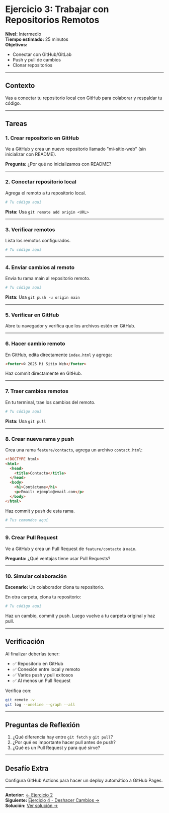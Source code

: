 # Ejercicio 3: Trabajar con Repositorios Remotos

**Nivel:** Intermedio  
**Tiempo estimado:** 25 minutos  
**Objetivos:**

- Conectar con GitHub/GitLab
- Push y pull de cambios
- Clonar repositorios

---

## Contexto

Vas a conectar tu repositorio local con GitHub para colaborar y respaldar tu código.

---

## Tareas

### 1. Crear repositorio en GitHub

Ve a GitHub y crea un nuevo repositorio llamado "mi-sitio-web" (sin inicializar con README).

**Pregunta:** ¿Por qué no inicializamos con README?

---

### 2. Conectar repositorio local

Agrega el remoto a tu repositorio local.

```bash
# Tu código aquí
```

**Pista:** Usa `git remote add origin <URL>`

---

### 3. Verificar remotos

Lista los remotos configurados.

```bash
# Tu código aquí
```

---

### 4. Enviar cambios al remoto

Envía tu rama main al repositorio remoto.

```bash
# Tu código aquí
```

**Pista:** Usa `git push -u origin main`

---

### 5. Verificar en GitHub

Abre tu navegador y verifica que los archivos estén en GitHub.

---

### 6. Hacer cambio remoto

En GitHub, edita directamente `index.html` y agrega:

```html
<footer>© 2025 Mi Sitio Web</footer>
```

Haz commit directamente en GitHub.

---

### 7. Traer cambios remotos

En tu terminal, trae los cambios del remoto.

```bash
# Tu código aquí
```

**Pista:** Usa `git pull`

---

### 8. Crear nueva rama y push

Crea una rama `feature/contacto`, agrega un archivo `contact.html`:

```html
<!DOCTYPE html>
<html>
  <head>
    <title>Contacto</title>
  </head>
  <body>
    <h1>Contáctame</h1>
    <p>Email: ejemplo@email.com</p>
  </body>
</html>
```

Haz commit y push de esta rama.

```bash
# Tus comandos aquí
```

---

### 9. Crear Pull Request

Ve a GitHub y crea un Pull Request de `feature/contacto` a `main`.

**Pregunta:** ¿Qué ventajas tiene usar Pull Requests?

---

### 10. Simular colaboración

**Escenario:** Un colaborador clona tu repositorio.

En otra carpeta, clona tu repositorio:

```bash
# Tu código aquí
```

Haz un cambio, commit y push. Luego vuelve a tu carpeta original y haz pull.

---

## Verificación

Al finalizar deberías tener:

- ✅ Repositorio en GitHub
- ✅ Conexión entre local y remoto
- ✅ Varios push y pull exitosos
- ✅ Al menos un Pull Request

Verifica con:

```bash
git remote -v
git log --oneline --graph --all
```

---

## Preguntas de Reflexión

1. ¿Qué diferencia hay entre `git fetch` y `git pull`?
2. ¿Por qué es importante hacer pull antes de push?
3. ¿Qué es un Pull Request y para qué sirve?

---

## Desafío Extra

Configura GitHub Actions para hacer un deploy automático a GitHub Pages.

---

**Anterior:** [← Ejercicio 2](exercise-02.md)  
**Siguiente:** [Ejercicio 4 - Deshacer Cambios →](exercise-04.md)  
**Solución:** [Ver solución →](solutions/solution-03.md)

